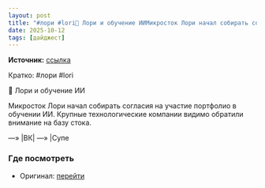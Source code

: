 ```yaml
---
layout: post
title: "#лори #lori📌 Лори и обучение ИИМикросток Лори начал собирать согласия на участие портфолио в  [...]"
date: 2025-10-12
tags: [дайджест]
---
```


**Источник:** [ссылка](https://t.me/supermicrostock/1601)

Кратко: #лори #lori

📌 Лори и обучение ИИ

Микросток Лори начал собирать согласия на участие портфолио в обучении ИИ. Крупные технологические компании видимо обратили внимание на базу стока.

—» |ВК| —» |Супе

### Где посмотреть
- Оригинал: [перейти]({link})

